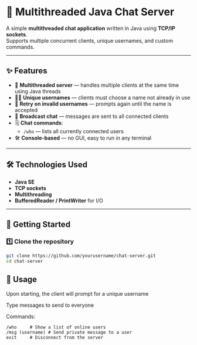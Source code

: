 # 🧵 Multithreaded Java Chat Server

A simple **multithreaded chat application** written in Java using **TCP/IP sockets**.  
Supports multiple concurrent clients, unique usernames, and custom commands.

---

## ✨ Features

- 📡 **Multithreaded server** — handles multiple clients at the same time using Java threads
- 🧑‍💻 **Unique usernames** — clients must choose a name not already in use
- 🔁 **Retry on invalid usernames** — prompts again until the name is accepted
- 📢 **Broadcast chat** — messages are sent to all connected clients
- 🗒️ **Chat commands**:
  - `/who` — lists all currently connected users
- 🛠 **Console-based** — no GUI, easy to run in any terminal

---

## 🛠 Technologies Used

- **Java SE**
- **TCP sockets**
- **Multithreading**
- **BufferedReader / PrintWriter** for I/O

---

## 🚀 Getting Started

### 1️⃣ Clone the repository
```bash
git clone https://github.com/yourusername/chat-server.git
cd chat-server
```
## 💬 Usage
Upon starting, the client will prompt for a unique username

Type messages to send to everyone

Commands:
```
/who     # Show a list of online users
/msg (username) # Send private message to a user
exit     # Disconnect from the server
```

